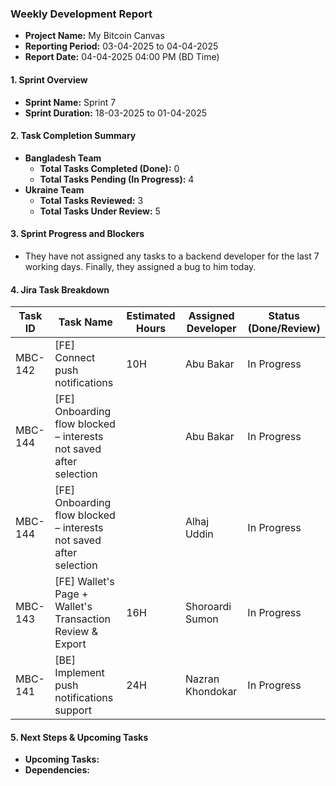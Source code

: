 ### Weekly Development Report
- **Project Name:** My Bitcoin Canvas
- **Reporting Period:** 03-04-2025 to 04-04-2025
- **Report Date:** 04-04-2025 04:00 PM (BD Time)

#### 1. Sprint Overview  
- **Sprint Name:** Sprint 7
- **Sprint Duration:** 18-03-2025 to 01-04-2025

#### 2. Task Completion Summary

- **Bangladesh Team**
  - **Total Tasks Completed (Done):** 0
  - **Total Tasks Pending (In Progress):** 4
- **Ukraine Team**
  - **Total Tasks Reviewed:** 3
  - **Total Tasks Under Review:** 5

#### 3. Sprint Progress and Blockers
- They have not assigned any tasks to a backend developer for the last 7 working days. Finally, they assigned a bug to him today.

#### 4. Jira Task Breakdown

| Task ID | Task Name         | Estimated Hours | Assigned Developer | Status (Done/Review) |
|---------|-------------------|-----------------|--------------------|----------------------|
| MBC-142   | [FE] Connect push notifications   | 10H  |   Abu Bakar      | In Progress |
| MBC-144   | [FE] Onboarding flow blocked – interests not saved after selection   |   |   Abu Bakar      |  In Progress |
| MBC-144   | [FE] Onboarding flow blocked – interests not saved after selection   |   |   Alhaj Uddin     |  In Progress |
| MBC-143   | [FE] Wallet's Page + Wallet's Transaction Review & Export   | 16H |    Shoroardi Sumon  | In Progress       |
| MBC-141   | [BE] Implement push notifications support    | 24H | Nazran Khondokar    |In Progress       |

#### 5. Next Steps & Upcoming Tasks
- **Upcoming Tasks:**
- **Dependencies:** 
